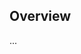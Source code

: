 <!-- Note: Please must use one of our issue templates to file an issue! 🛑 -->
<!-- 👉 https://github.com/KATT/devalue-async/issues/new/choose 👈 -->
<!-- **Issues that should have been filed with a template will be closed without action, and we will ask you to use a template.** -->

<!-- This blank issue template is only for issues that don't fit any of the templates. -->

## Overview

...
